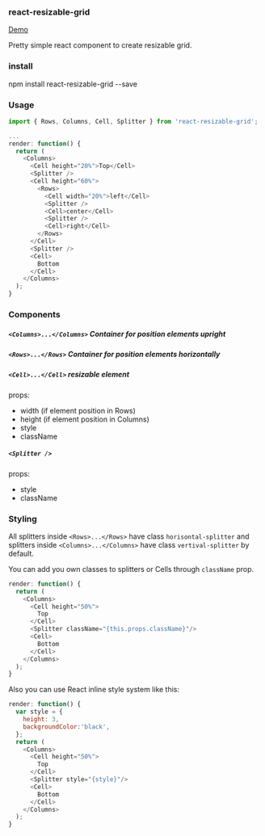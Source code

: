 ### react-resizable-grid


[Demo](https://hexerrus.github.io/react-resizable-grid/examples/simple-grids.html)

Pretty simple react component to create resizable grid.

### install

npm install react-resizable-grid --save


### Usage

```javascript
import { Rows, Columns, Cell, Splitter } from 'react-resizable-grid';

...
render: function() {
  return (
    <Columns>
      <Cell height="20%">Top</Cell>
      <Splitter />
      <Cell height="60%">
        <Rows>
          <Cell width="20%">left</Cell>
          <Splitter />
          <Cell>center</Cell>
          <Splitter />
          <Cell>right</Cell>
        </Rows>
      </Cell>
      <Splitter />
      <Cell>
        Bottom
      </Cell>
    </Columns>
  );
}
```


### Components

##### `<Columns>...</Columns>` Сontainer for position elements upright

##### `<Rows>...</Rows>` Сontainer for position elements horizontally

##### `<Cell>...</Cell>` resizable element 
props:
* width (if element position in Rows)
* height (if element position in Columns)
* style
* className

##### `<Splitter />` 
props:
* style
* className






### Styling
All splitters inside `<Rows>...</Rows>` have class `horisontal-splitter` and  splitters inside `<Columns>...</Columns>` have class `vertival-splitter` by default.

You can add you own classes to splitters or Cells through `className` prop.

````javascript
render: function() {
  return (
    <Columns>
      <Cell height="50%">
        Top
      </Cell>
      <Splitter className="{this.props.className}"/>
      <Cell>
        Bottom
      </Cell>
    </Columns>
  );
}
````

Also you can use React inline style system like this:

````javascript
render: function() {
  var style = {
    height: 3,
    backgroundColor:'black',
  };
  return (
    <Columns>
      <Cell height="50%">
        Top
      </Cell>
      <Splitter style="{style}"/>
      <Cell>
        Bottom
      </Cell>
    </Columns>
  );
}
````
